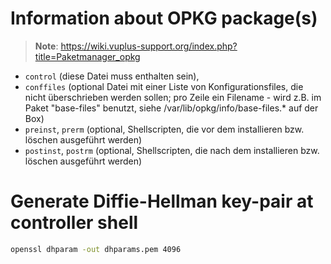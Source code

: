 # Information about OPKG package(s)

> **Note**: https://wiki.vuplus-support.org/index.php?title=Paketmanager_opkg 

* ```control``` (diese Datei muss enthalten sein),
* ```conffiles``` (optional Datei mit einer Liste von Konfigurationsfiles, die nicht überschrieben werden sollen; pro Zeile ein Filename - wird z.B. im Paket "base-files" benutzt, siehe /var/lib/opkg/info/base-files.* auf der Box)
* ```preinst```, ```prerm``` (optional, Shellscripten, die vor dem installieren bzw. löschen ausgeführt werden)
* ```postinst```, ```postrm``` (optional, Shellscripten, die nach dem installieren bzw. löschen ausgeführt werden)


# Generate Diffie-Hellman key-pair at controller shell

```bash
openssl dhparam -out dhparams.pem 4096
```

